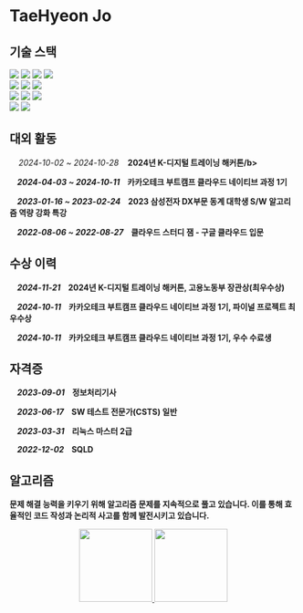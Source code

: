 # TaeHyeon Jo

## 기술 스택

<div>
  <img src="https://img.shields.io/badge/Java-007396?style=for-the-badge&logo=OpenJDK&logoColor=white">
  <img src="https://img.shields.io/badge/Spring Boot-6DB33F?style=for-the-badge&logo=springboot&logoColor=white">
  <img src="https://img.shields.io/badge/Spring Security-6DB33F?style=for-the-badge&logo=Spring Security&logoColor=white">
  <img src="https://img.shields.io/badge/Hibernate-59666C?style=for-the-badge&logo=Hibernate&logoColor=white">
</div>

<div>
  <img src="https://img.shields.io/badge/MySQL-4479A1?style=for-the-badge&logo=MySQL&logoColor=white">
  <img src="https://img.shields.io/badge/MariaDB-003545?style=for-the-badge&logo=MariaDB&logoColor=white">
  <img src="https://img.shields.io/badge/Redis-DC382D?style=for-the-badge&logo=Redis&logoColor=white"> 
</div>

<div>
  <img src="https://img.shields.io/badge/docker-%230db7ed.svg?style=for-the-badge&logo=docker&logoColor=white"> 
  <img src="https://img.shields.io/badge/GitHub Actions-2088FF?style=for-the-badge&logo=GitHub Actions&logoColor=white">
  <img src="https://img.shields.io/badge/Amazon Web Services-232F3E?style=for-the-badge&logo=amazonwebservices&logoColor=white"/>
</div>

<div>
  <img src="https://img.shields.io/badge/Prometheus-E6522C?style=for-the-badge&logo=Prometheus&logoColor=white">
  <img src="https://img.shields.io/badge/grafana-%23F46800.svg?style=for-the-badge&logo=grafana&logoColor=white">
</div>

## 대외 활동

<div>
  <p>&nbsp;&nbsp;&nbsp;&nbsp;<i>2024-10-02 ~ 2024-10-28</i>&nbsp;&nbsp;&nbsp;&nbsp;<b>2024년 K-디지털 트레이닝 해커톤/b></p>
  <p>&nbsp;&nbsp;&nbsp;&nbsp;<i>2024-04-03 ~ 2024-10-11</i>&nbsp;&nbsp;&nbsp;&nbsp;<b>카카오테크 부트캠프 클라우드 네이티브 과정 1기</b></p>
  <p>&nbsp;&nbsp;&nbsp;&nbsp;<i>2023-01-16 ~ 2023-02-24</i>&nbsp;&nbsp;&nbsp;&nbsp;<b>2023 삼성전자 DX부문 동계 대학생 S/W 알고리즘 역량 강화 특강</b></p>
  <p>&nbsp;&nbsp;&nbsp;&nbsp;<i>2022-08-06 ~ 2022-08-27</i>&nbsp;&nbsp;&nbsp;&nbsp;<b>클라우드 스터디 잼 - 구글 클라우드 입문</b></p>
</div>

## 수상 이력

<div>
  <p>&nbsp;&nbsp;&nbsp;&nbsp;<i>2024-11-21</i>&nbsp;&nbsp;&nbsp;&nbsp;<b>2024년 K-디지털 트레이닝 해커톤, 고용노동부 장관상(최우수상)</b></p>
  <p>&nbsp;&nbsp;&nbsp;&nbsp;<i>2024-10-11</i>&nbsp;&nbsp;&nbsp;&nbsp;<b>카카오테크 부트캠프 클라우드 네이티브 과정 1기, 파이널 프로젝트 최우수상</b></p>
  <p>&nbsp;&nbsp;&nbsp;&nbsp;<i>2024-10-11</i>&nbsp;&nbsp;&nbsp;&nbsp;<b>카카오테크 부트캠프 클라우드 네이티브 과정 1기, 우수 수료생</b></p>
</div>

## 자격증

<div>
  <p>&nbsp;&nbsp;&nbsp;&nbsp;<i>2023-09-01</i>&nbsp;&nbsp;&nbsp;&nbsp;<b>정보처리기사</b></p>
  <p>&nbsp;&nbsp;&nbsp;&nbsp;<i>2023-06-17</i>&nbsp;&nbsp;&nbsp;&nbsp;<b>SW 테스트 전문가(CSTS) 일반</b></p>
  <p>&nbsp;&nbsp;&nbsp;&nbsp;<i>2023-03-31</i>&nbsp;&nbsp;&nbsp;&nbsp;<b>리눅스 마스터 2급</b></p>
  <p>&nbsp;&nbsp;&nbsp;&nbsp;<i>2022-12-02</i>&nbsp;&nbsp;&nbsp;&nbsp;<b>SQLD</b></p>
</div>

## 알고리즘

문제 해결 능력을 키우기 위해 알고리즘 문제를 지속적으로 풀고 있습니다. 이를 통해 효율적인 코드 작성과 논리적 사고를 함께 발전시키고 있습니다.

<div align="center">
  <a href="https://github.com/anuraghazra/github-readme-stats">
    <img height=128 src="https://github-readme-stats.vercel.app/api/pin/?username=49ehyeon42&repo=algorithm-java&theme=dark#gh-dark-mode-only">
  </a>
  <a href="https://solved.ac/49ehyeon42">
    <img height=128 src="http://mazassumnida.wtf/api/v2/generate_badge?boj=49ehyeon42">
  </a>
</div>
